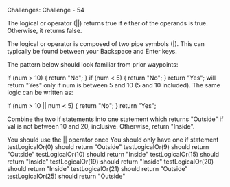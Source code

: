 Challenges: Challenge - 54

The logical or operator (||) returns true if either of the operands is true. Otherwise, it returns false.

The logical or operator is composed of two pipe symbols (|). This can typically be found between your Backspace and Enter keys.

The pattern below should look familiar from prior waypoints:

if (num > 10) {
  return "No";
}
if (num < 5) {
  return "No";
}
return "Yes";
will return "Yes" only if num is between 5 and 10 (5 and 10 included). The same logic can be written as:

if (num > 10 || num < 5) {
  return "No";
}
return "Yes";

Combine the two if statements into one statement which returns "Outside" if val is not between 10 and 20, inclusive. Otherwise, return "Inside".

You should use the || operator once
You should only have one if statement
testLogicalOr(0) should return "Outside"
testLogicalOr(9) should return "Outside"
testLogicalOr(10) should return "Inside"
testLogicalOr(15) should return "Inside"
testLogicalOr(19) should return "Inside"
testLogicalOr(20) should return "Inside"
testLogicalOr(21) should return "Outside"
testLogicalOr(25) should return "Outside"
